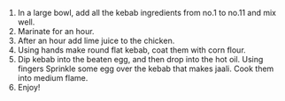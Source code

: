 1. In a large bowl, add all the kebab ingredients from no.1 to no.11 and mix well.
2. Marinate for an hour.
3. After an hour add lime juice to the chicken.
3. Using hands make round flat kebab, coat them with corn flour. 
5. Dip kebab into the beaten egg, and then drop into the hot oil. Using fingers Sprinkle some egg over the kebab that makes jaali. Cook them into medium flame.
6. Enjoy!
